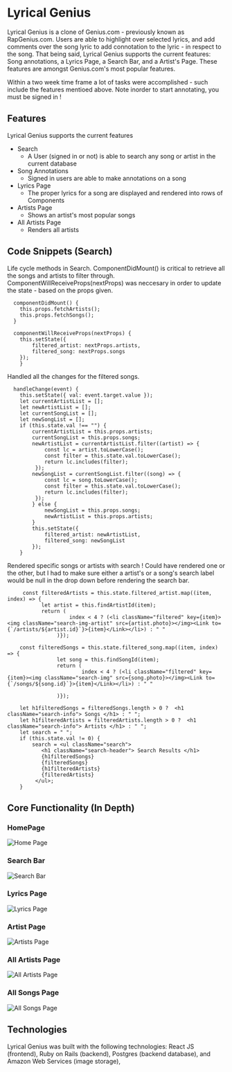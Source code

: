 # Lyrical Genius


Lyrical Genius is a clone of Genius.com - previously known as RapGenius.com. Users are able to highlight over selected lyrics, and add comments over the song lyric to add connotation to the lyric - in respect to the song. That being said, Lyrical Genius supports the current features: Song annotations, a Lyrics Page, a Search Bar, and a Artist's Page. These features are amongst Genius.com's most popular features. 

Within a two week time frame a lot of tasks were accomplished - such include the features mentioed above. Note inorder to start annotating, you must be signed in !


## Features
Lyrical Genius supports the current features 
  * Search 
    - A User (signed in or not) is able to search any song or artist in the current database
  * Song Annotations
    - Signed in users are able to make annotations on a song
  * Lyrics Page
    - The proper lyrics for a song are displayed and rendered into rows of Components
  * Artists Page 
    - Shows an artist's most popular songs 
  * All Artists Page
    - Renders all artists
    
## Code Snippets (Search)
Life cycle methods in Search. ComponentDidMount() is critical to retrieve all the songs and artists to filter through.  ComponentWillReceiveProps(nextProps) was neccesary in order to update the state - based on the props given.
```
  componentDidMount() {
    this.props.fetchArtists();
    this.props.fetchSongs();
  }

  componentWillReceiveProps(nextProps) {
    this.setState({
        filtered_artist: nextProps.artists,
        filtered_song: nextProps.songs
    });
    }
```

Handled all the changes for the filtered songs. 
```
  handleChange(event) {
    this.setState({ val: event.target.value });  
    let currentArtistList = [];
    let newArtistList = [];
    let currentSongList = [];
    let newSongList = [];
    if (this.state.val !== "") {
        currentArtistList = this.props.artists;
        currentSongList = this.props.songs;
        newArtistList = currentArtistList.filter((artist) => {
            const lc = artist.toLowerCase();
            const filter = this.state.val.toLowerCase();
            return lc.includes(filter);
         });
        newSongList = currentSongList.filter((song) => {
            const lc = song.toLowerCase();
            const filter = this.state.val.toLowerCase();
            return lc.includes(filter);
         });
        } else {
            newSongList = this.props.songs;
            newArtistList = this.props.artists;
        }
        this.setState({
            filtered_artist: newArtistList,
            filtered_song: newSongList
        });
    }

```

Rendered specific songs or artists with search ! Could have rendered one or the other, but I had to make sure either a artist's or a song's search label would be null in the drop down before rendering the search bar.  
```
     const filteredArtists = this.state.filtered_artist.map((item, index) => {
           let artist = this.findArtistId(item);
           return (
                    index < 4 ? (<li className="filtered" key={item}><img className="search-img-artist" src={artist.photo}></img><Link to={`/artists/${artist.id}`}>{item}</Link></li>) : " "      
                )});

    const filteredSongs = this.state.filtered_song.map((item, index) => {
                let song = this.findSongId(item);
                return (
                        index < 4 ? (<li className="filtered" key={item}><img className="search-img" src={song.photo}></img><Link to={`/songs/${song.id}`}>{item}</Link></li>) : " " 
                        
                )});

    let h1filteredSongs = filteredSongs.length > 0 ?  <h1 className="search-info"> Songs </h1> : " ";
    let h1filteredArtists = filteredArtists.length > 0 ?  <h1 className="search-info"> Artists </h1> : " ";
    let search = " ";
    if (this.state.val != 0) {
        search = <ul className="search">
           <h1 className="search-header"> Search Results </h1>
           {h1filteredSongs}
           {filteredSongs}
           {h1filteredArtists}
           {filteredArtists}
         </ul>;
    }
```


## Core Functionality (In Depth)
 ### HomePage
![Home Page](https://github.com/Yepez1997/lyricalgenius/blob/master/embeded_images/Screen%20Shot%202019-05-10%20at%209.51.08%20AM.png)
### Search Bar
![Search Bar](https://github.com/Yepez1997/lyricalgenius/blob/master/embeded_images/Screen%20Shot%202019-05-10%20at%209.51.23%20AM.png)
### Lyrics Page
![Lyrics Page](https://github.com/Yepez1997/lyricalgenius/blob/master/embeded_images/Screen%20Shot%202019-05-10%20at%2011.15.36%20AM.png)
### Artist Page
![Artists Page](https://github.com/Yepez1997/lyricalgenius/blob/master/embeded_images/Screen%20Shot%202019-06-03%20at%2011.45.53%20AM.png)
### All Artists Page
![All Artists Page](https://github.com/Yepez1997/lyricalgenius/blob/master/embeded_images/artists-page.png)
### All Songs Page
![All Songs Page](https://github.com/Yepez1997/lyricalgenius/blob/master/embeded_images/all-songs.png)

## Technologies 
Lyrical Genius was built with the following technologies: React JS (frontend), Ruby on Rails (backend), Postgres (backend database), and Amazon Web Services (image storage), 
